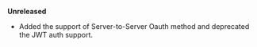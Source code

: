 **Unreleased**
* Added the support of Server-to-Server Oauth method and deprecated the JWT auth support.